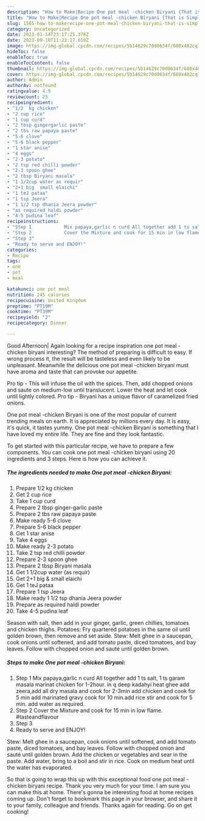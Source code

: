 ```yaml
---
description: "How to Make|Recipe One pot meal -chicken Biryani {That is Simple"
title: "How to Make|Recipe One pot meal -chicken Biryani {That is Simple"
slug: 1565-how-to-makerecipe-one-pot-meal-chicken-biryani-that-is-simple
category: Uncategorized
date: 2023-01-14T23:17:25.378Z
date: 2023-09-10T11:23:17.610Z
image: https://img-global.cpcdn.com/recipes/5b14629c70d0634f/680x482cq70/one-pot-meal-chicken-biryani-recipe-main-photo.jpg
hideToc: false
enableToc: true
enableTocContent: false
thumbnail: https://img-global.cpcdn.com/recipes/5b14629c70d0634f/680x482cq70/one-pot-meal-chicken-biryani-recipe-main-photo.jpg
cover: https://img-global.cpcdn.com/recipes/5b14629c70d0634f/680x482cq70/one-pot-meal-chicken-biryani-recipe-main-photo.jpg
author: Admin
authorAv: notfound
ratingvalue: 4.9
reviewcount: 25
recipeingredient:
- "1/2  kg chicken"
- "2 cup rice"
- "1 cup curd"
- "2 tbsp gingergarlic paste"
- "2 tbs raw papaya paste"
- "5-6 clove"
- "5-6 black pepper"
- "1 star anise"
- "4 eggs"
- "2-3 potato"
- "2 tsp red chilli powder"
- "2-3 spoon ghee"
- "2 tbsp Biryani masala"
- "1 1/2cup water as requir"
- "2+1 big  small elaichi"
- "1 teJ pataa"
- "1 tsp Jeera"
- "1 1/2 tsp dhania Jeera powder"
- "as required haldi powder"
- "4-5 pudina leaf"
recipeinstructions:
- "Step 1            Mix papaya,garlic n curd All together add 1 ts salt, 1 ts garam masala marinat chicken for 1-2hour.  in q deep kadahyi heat ghee add zeera,add all dry masala and cook for 2-3min add chicken and cook for 5 min add marinated gravy cook for 10 min.add rice stir and cook for 5 min. add water as required."
- "Step 2            Cover the Mixture and cook for 15 min in low flame. #tasteandflavour"
- "Step 3"
- "Ready to serve and ENJOY!"
categories:
- Recipe
tags:
- one
- pot
- meal

katakunci: one pot meal 
nutrition: 245 calories
recipecuisine: United Kingdom
preptime: "PT19M"
cooktime: "PT39M"
recipeyield: "2"
recipecategory: Dinner

---
```



Good Afternoon| Again looking for a recipe inspiration one pot meal -chicken biryani interesting? The method of preparing is difficult to easy. If wrong process it, the result will be tasteless and even likely to be unpleasant. Meanwhile the delicious one pot meal -chicken biryani must have aroma and taste that can provoke our appetite.





Pro tip - This will infuse the oil with the spices. Then, add chopped onions and saute on medium-low until translucent. Lower the heat and let cook until lightly colored. Pro tip - Biryani has a unique flavor of caramelized fried onions.

One pot meal -chicken Biryani is one of the most popular of current trending meals on earth. It is appreciated by millions every day. It is easy, it's quick, it tastes yummy. One pot meal -chicken Biryani is something that I have loved my entire life. They are fine and they look fantastic.


To get started with this particular recipe, we have to prepare a few components. You can cook one pot meal -chicken biryani using 20 ingredients and 3 steps. Here is how you can achieve it.

<!--inarticleads1-->

##### The ingredients needed to make One pot meal -chicken Biryani:

1. Prepare 1/2  kg chicken
1. Get 2 cup rice
1. Take 1 cup curd
1. Prepare 2 tbsp ginger-garlic paste
1. Prepare 2 tbs raw papaya paste
1. Make ready 5-6 clove
1. Prepare 5-6 black pepper
1. Get 1 star anise
1. Take 4 eggs
1. Make ready 2-3 potato
1. Take 2 tsp red chilli powder
1. Prepare 2-3 spoon ghee
1. Prepare 2 tbsp Biryani masala
1. Get 1 1/2cup water (as requir)
1. Get 2+1 big &amp; small elaichi
1. Get 1 teJ pataa
1. Prepare 1 tsp Jeera
1. Make ready 1 1/2 tsp dhania Jeera powder
1. Prepare as required haldi powder
1. Take 4-5 pudina leaf


Season with salt, then add in your ginger, garlic, green chillies, tomatoes and chicken thighs. Potatoes: Fry quartered potatoes in the same oil until golden brown, then remove and set aside. Stew: Melt ghee in a saucepan, cook onions until softened, and add tomato paste, diced tomatoes, and bay leaves. Follow with chopped onion and sauté until golden brown. 

<!--inarticleads2-->

##### Steps to make One pot meal -chicken Biryani:

1. Step 1            Mix papaya,garlic n curd All together add 1 ts salt, 1 ts garam masala marinat chicken for 1-2hour.  in q deep kadahyi heat ghee add zeera,add all dry masala and cook for 2-3min add chicken and cook for 5 min add marinated gravy cook for 10 min.add rice stir and cook for 5 min. add water as required.
1. Step 2            Cover the Mixture and cook for 15 min in low flame. #tasteandflavour
1. Step 3
1. Ready to serve and ENJOY!

Stew: Melt ghee in a saucepan, cook onions until softened, and add tomato paste, diced tomatoes, and bay leaves. Follow with chopped onion and sauté until golden brown. Add the chicken or vegetables and sear in the paste. Add water, bring to a boil and stir in rice. Cook on medium heat until the water has evaporated. 

So that is going to wrap this up with this exceptional food one pot meal -chicken biryani recipe. Thank you very much for your time. I am sure you can make this at home. There's gonna be interesting food at home recipes coming up. Don't forget to bookmark this page in your browser, and share it to your family, colleague and friends. Thanks again for reading. Go on get cooking!
